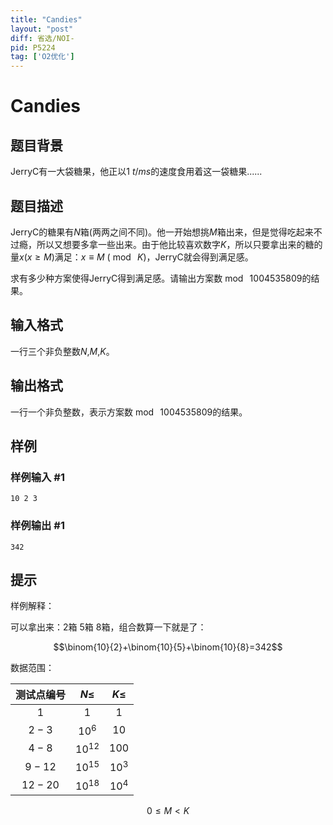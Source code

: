 ```yaml
---
title: "Candies"
layout: "post"
diff: 省选/NOI-
pid: P5224
tag: ['O2优化']
---
```

# Candies
## 题目背景

JerryC有一大袋糖果，他正以$1\ t/ms$的速度食用着这一袋糖果......
## 题目描述

JerryC的糖果有$N$箱(两两之间不同)。他一开始想挑$M$箱出来，但是觉得吃起来不过瘾，所以又想要多拿一些出来。由于他比较喜欢数字$K$，所以只要拿出来的糖的量$x(x \ge M)$满足：$x \equiv M\ (\bmod\ K)$，JerryC就会得到满足感。

求有多少种方案使得JerryC得到满足感。请输出方案数$\bmod\ 1004535809$的结果。
## 输入格式

一行三个非负整数$N$,$M$,$K$。
## 输出格式

一行一个非负整数，表示方案数$\bmod\ 1004535809$的结果。
## 样例

### 样例输入 #1
```
10 2 3

```
### 样例输出 #1
```
342

```
## 提示

样例解释：

可以拿出来：2箱 5箱 8箱，组合数算一下就是了：

$$\binom{10}{2}+\binom{10}{5}+\binom{10}{8}=342$$

数据范围：

|测试点编号|$N\le$|$K\le$|
|:-------:|:-------:|:-------:|
|$1$|$1$|$1$|
|$2-3$|$10^6$|$10$|
|$4-8$|$10^{12}$|$100$|
|$9-12$|$10^{15}$|$10^3$|
|$12-20$|$10^{18}$|$10^4$|

$$0 \leq M < K$$
